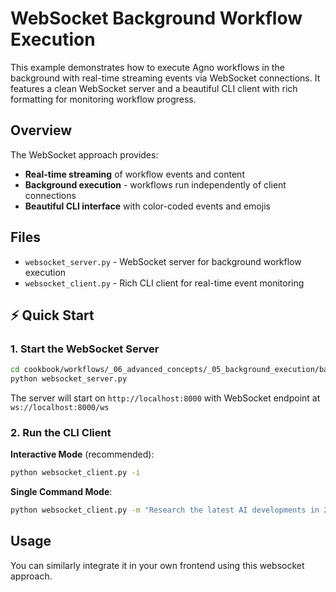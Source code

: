 # WebSocket Background Workflow Execution

This example demonstrates how to execute Agno workflows in the background with real-time streaming events via WebSocket connections. It features a clean WebSocket server and a beautiful CLI client with rich formatting for monitoring workflow progress.

## Overview

The WebSocket approach provides:
- **Real-time streaming** of workflow events and content
- **Background execution** - workflows run independently of client connections
- **Beautiful CLI interface** with color-coded events and emojis

## Files

- `websocket_server.py` - WebSocket server for background workflow execution
- `websocket_client.py` - Rich CLI client for real-time event monitoring

## ⚡ Quick Start

### 1. Start the WebSocket Server

```bash
cd cookbook/workflows/_06_advanced_concepts/_05_background_execution/background_execution_using_websocket/
python websocket_server.py
```

The server will start on `http://localhost:8000` with WebSocket endpoint at `ws://localhost:8000/ws`

### 2. Run the CLI Client

**Interactive Mode** (recommended):
```bash
python websocket_client.py -i
```

**Single Command Mode**:
```bash
python websocket_client.py -m "Research the latest AI developments in 2024"
```

## Usage

You can similarly integrate it in your own frontend using this websocket approach.